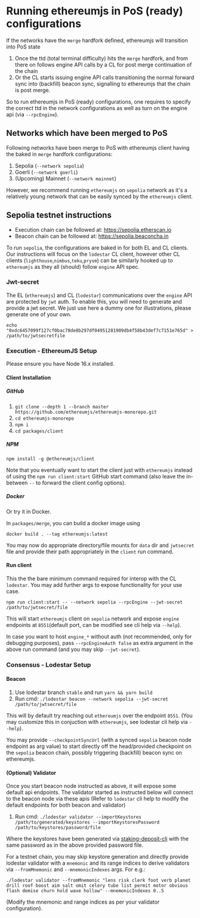 # Running ethereumjs in PoS (ready) configurations

If the networks have the `merge` hardfork defined, ethereumjs will transition into PoS state

1. Once the ttd (total terminal difficulty) hits the `merge` hardfork, and from there on follows engine API calls by a CL for post merge continuation of the chain
2. Or the CL starts issuing engine API calls transitioning the normal forward sync into (backfill) beacon sync, signalling to ethereumjs that the chain is post merge.

So to run ethereumjs in PoS (ready) configurations, one requires to specify the correct ttd in the network configurations as well as turn on the engine api (via `--rpcEngine`).

## Networks which have been merged to PoS

Following networks have been merge to PoS with ethereumjs client having the baked in `merge` hardfork configurations:

1. Sepolia (`--network sepolia`)
2. Goerli (`--network goerli`)
3. (Upcoming) Mainnet (`--network mainnet`)

However, we recommend running `ethereumjs` on `sepolia` network as it's a relatively young network that can be easily synced by the `ethereumjs` client.

## Sepolia testnet instructions

- Execution chain can be followed at: https://sepolia.etherscan.io
- Beacon chain can be followed at: https://sepolia.beaconcha.in

To run `sepolia`, the configurations are baked in for both EL and CL clients. Our instructions will focus on the `lodestar` CL client, however other CL clients (`lighthouse`,`nimbus`,`teku`,`prysm`) can be similarly hooked up to `ethereumjs` as they all (should) follow `engine` API spec.

### Jwt-secret

The EL (`ethereumjs`) and CL (`lodestar`) communications over the `engine` API are protected by `jwt` auth. To enable this, you will need to generate and provide a jwt secret. We just use here a dummy one for illustrations, please generate one of your own.

```shell
echo "0xdc6457099f127cf0bac78de8b297df04951281909db4f58b43def7c7151e765d" > /path/to/jwtsecretfile
```

### Execution - EthereumJS Setup

Please ensure you have Node 16.x installed.

#### Client Installation

##### GitHub

1. `git clone --depth 1 --branch master https://github.com/ethereumjs/ethereumjs-monorepo.git`
2. `cd ethereumjs-monorepo`
3. `npm i`
4. `cd packages/client`

##### NPM

```shell
npm install -g @ethereumjs/client
```

Note that you eventually want to start the client just with `ethereumjs` instead of using the `npm run client:start` GitHub start command (also leave the in-between `--` to forward the client config options).

##### Docker

Or try it in Docker.

In `packages/merge`, you can build a docker image using

```shell
docker build . --tag ethereumjs:latest
```

You may now do appropriate directory/file mounts for `data` dir and `jwtsecret` file and provide their path appropriately in the `client` run command.

#### Run client

This the the bare minimum command required for interop with the CL `lodestar`. You may add further args to expose functionality for your use case.

```shell
npm run client:start -- --network sepolia --rpcEngine --jwt-secret /path/to/jwtsecret/file
```

This will start `ethereumjs` client on `sepolia` network and expose `engine` endpoints at `8551`(default port, can be modified see cli help via `--help`).

In case you want to host `engine_*` without auth (not recommended, only for debugging purposes), pass `--rpcEngineAuth false` as extra argument in the above run command (and you may skip `--jwt-secret`).

### Consensus - Lodestar Setup

#### Beacon

1. Use lodestar branch `stable` and run `yarn && yarn build`
2. Run cmd: `./lodestar beacon --network sepolia --jwt-secret /path/to/jwtsecret/file`

This will by default try reaching out `ethereumjs` over the endpoint `8551`. (You may customize this in conjuction with `ethereumjs`, see lodestar cli help via `--help`).

You may provide `--checkpointSyncUrl` (with a synced `sepolia` beacon node endpoint as arg value) to start directly off the head/provided checkpoint on the `sepolia` beacon chain, possibly triggering (backfill) beacon sync on ethereumjs.

#### (Optional) Validator

Once you start beacon node instructed as above, it will expose some default api endpoints. The validator started as instructed below will connect to the beacon node via these apis (Refer to `lodestar` cli help to modify the default endpoints for both beacon and validator)

1. Run cmd: `./lodestar validator --importKeystores /path/to/generated/keystores --importKeystoresPassword /path/to/keystores/password/file`

Where the keystores have been generated via [staking-deposit-cli](https://github.com/ethereum/staking-deposit-cli) with the same password as in the above provided password file.

For a testnet chain, you may skip keystore generation and directly provide lodestar validator with a `mnemonic` and its range indices to derive validators via `--fromMnemonic` and `--mnemonicIndexes` args. For e.g.:

`./lodestar validator --fromMnemonic "lens risk clerk foot verb planet drill roof boost aim salt omit celery tube list permit motor obvious flash demise churn hold wave hollow" --mnemonicIndexes 0..5`

(Modify the mnemonic and range indices as per your validator configuration).
